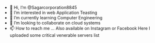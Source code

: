 - 👋 Hi, I’m @Sagarcorporation8845
- 👀 I’m interested in web Application Teasting
- 🌱 I’m currently learning Computer Engineering 
- 💞️ I’m looking to collaborate on cloud systems 
- 📫 How to reach me ...
     Also available on Instagram or Facebook 
Here I uploaded some critical venerable servers list
<!---
Sagarcorporation8845/Sagarcorporation8845 is a ✨ special ✨ repository because its `README.md` (this file) appears on your GitHub profile.
You can click the Preview link to take a look at your changes.
--->
